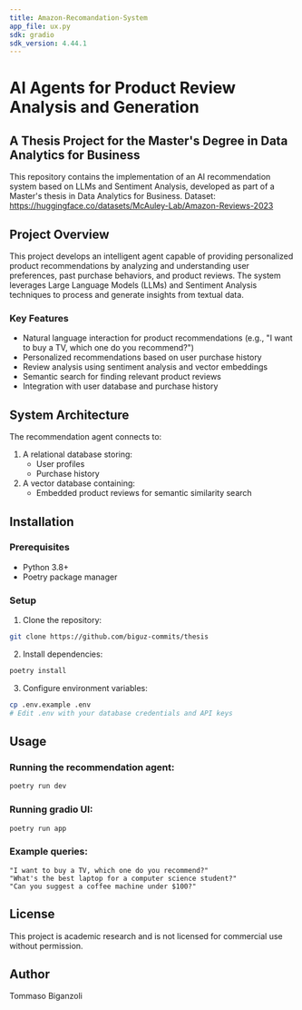 ```yaml
---
title: Amazon-Recomandation-System
app_file: ux.py
sdk: gradio
sdk_version: 4.44.1
---
```

# AI Agents for Product Review Analysis and Generation

## A Thesis Project for the Master's Degree in Data Analytics for Business

This repository contains the implementation of an AI recommendation system based on LLMs and Sentiment Analysis, developed as part of a Master's thesis in Data Analytics for Business.
Dataset: https://huggingface.co/datasets/McAuley-Lab/Amazon-Reviews-2023


## Project Overview

This project develops an intelligent agent capable of providing personalized product recommendations by analyzing and understanding user preferences, past purchase behaviors, and product reviews. The system leverages Large Language Models (LLMs) and Sentiment Analysis techniques to process and generate insights from textual data.

### Key Features

- Natural language interaction for product recommendations (e.g., "I want to buy a TV, which one do you recommend?")
- Personalized recommendations based on user purchase history
- Review analysis using sentiment analysis and vector embeddings
- Semantic search for finding relevant product reviews
- Integration with user database and purchase history

## System Architecture

The recommendation agent connects to:
1. A relational database storing:
   - User profiles
   - Purchase history
2. A vector database containing:
   - Embedded product reviews for semantic similarity search

## Installation

### Prerequisites
- Python 3.8+
- Poetry package manager

### Setup

1. Clone the repository:
```bash
git clone https://github.com/biguz-commits/thesis

```

2. Install dependencies:
```bash
poetry install
```

3. Configure environment variables:
```bash
cp .env.example .env
# Edit .env with your database credentials and API keys
```

## Usage

### Running the recommendation agent:

```bash
poetry run dev
```

### Running gradio UI:

```bash
poetry run app
```


### Example queries:

```
"I want to buy a TV, which one do you recommend?"
"What's the best laptop for a computer science student?"
"Can you suggest a coffee machine under $100?"
```


## License

This project is academic research and is not licensed for commercial use without permission.

## Author

Tommaso Biganzoli 
